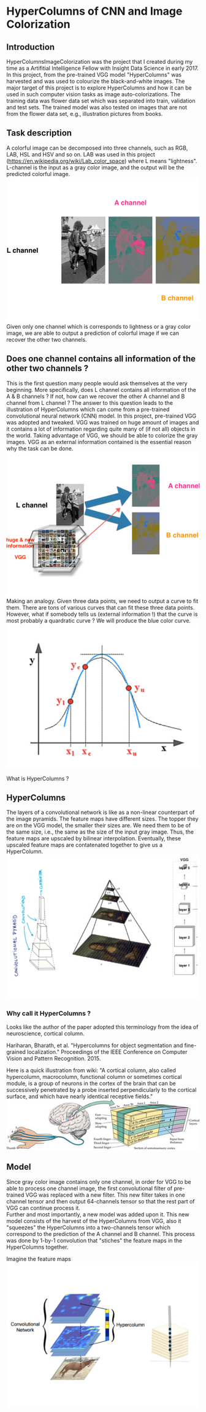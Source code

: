 # HyperColumns of CNN and Image Colorization

## Introduction
HyperColumnsImageColorization was the project that I created during my time as a Artifitial Intelligence Fellow with Insight Data Science in early 2017. In this project, from the pre-trained VGG model "HyperColumns" was harvested and was used to colourize the black-and-white images.
The major target of this project is to explore HyperColumns and how it can be used in such computer vision tasks as image auto-colorizations. The training data was flower data set which was separated into train, validation and test sets. The trained model was also tested on images that are not from the flower data set, e.g., illustration pictures from books.

## Task description
A colorful image can be decomposed into three channels, such as RGB, LAB, HSL and HSV and so on.  LAB was used in this project (https://en.wikipedia.org/wiki/Lab_color_space) where L means "lightness". L-channel is the input as a gray color image, and the output will be the predicted colorful image.
![](pics/2.jpg)
Given only one channel which is corresponds to lightness or a gray color image, we are able to output a prediction of colorful image if we can recover the other two channels.


## Does one channel contains all information of the other two channels ?
This is the first question many people would ask themselves at the very beginning. More specifically, does L channel contains all information of the A & B channels ? If not, how can we recover the other A channel  and B channel from L channel ?
The answer to this question leads to the illustration of HyperColumns which can come from a pre-trained convolutional neural network (CNN) model. In this project, pre-trained VGG was adopted and tweaked. VGG was trained on huge amount of images and it contains a lot of information regarding quite many of (if not all) objects in the world. Taking advantage of VGG, we should be able to colorize the gray images. VGG as an external information contained is the essential reason why the task can be done.
![](pics/1.jpg)
Making an analogy. Given three data points, we need to output a curve to fit them. There are tons of various curves that can fit these three data points. However, what if somebody tells us (external information !) that the curve is most probably a quardratic curve ? We will produce the blue color curve.
![](pics/4.jpg)


What is HyperColumns ?
## HyperColumns
The layers of a convolutional network is like as a non-linear counterpart of the image pyramids. The feature maps have different sizes. The topper they are on the VGG model, the smaller their sizes are. We need them to be of the same size, i.e., the same as the size of the input gray image. Thus, the feature maps are upscaled by bilinear interpolation. Eventually, these upscaled feature maps are contatenated together to give us a HyperColumn. 
![](pics/5.jpg)
### Why call it HyperColumns ?
Looks like the author of the paper adopted this terminology from the idea of neuroscience, cortical column. 

Hariharan, Bharath, et al. "Hypercolumns for object segmentation and fine-grained localization." Proceedings of the IEEE Conference on Computer Vision and Pattern Recognition. 2015.

Here is a quick illustration from wiki: "A cortical column, also called hypercolumn, macrocolumn, functional column or sometimes cortical module, is a group of neurons in the cortex of the brain that can be successively penetrated by a probe inserted perpendicularly to the cortical surface, and which have nearly identical receptive fields."
![](pics/cortical.jpg)

## Model
Since gray color image contains only one channel, in order for VGG to be able to process one channel image, the first convolutional filter of pre-trained VGG was replaced with a new filter. This new filter takes in one channel tensor and then output 64-channels tensor so that the rest part of VGG can continue process it.  
Further and most importantly, a new model was added upon it. This new model consists of the harvest of the HyperColumns from VGG, also it "squeezes" the HyperColumns into a two-channels tensor which correspond to the prediction of the A channel and B channel. This process was done by 1-by-1 convolution that "stiches" the feature maps in the HyperColumns together.

Imagine the feature maps 
![](pics/6.jpg)


